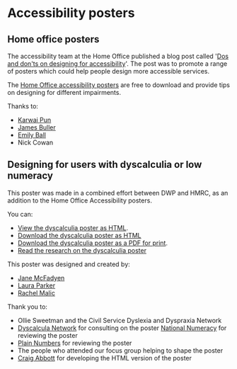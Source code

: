 # Accessibility posters

## Home office posters

The accessibility team at the Home Office published a blog post called '[Dos and don'ts on designing for accessibility](https://accessibility.blog.gov.uk/2016/09/02/dos-and-donts-on-designing-for-accessibility/)'. The post was to promote a range of posters which could help people design more accessible services. 

The [Home Office accessibility posters](https://github.com/UKHomeOffice/posters/tree/master/accessibility) are free to download and provide tips on designing for different impairments.

Thanks to:
- [Karwai Pun](https://twitter.com/krwpn)
- [James Buller](https://twitter.com/jbuller)
- [Emily Ball](https://twitter.com/Emilyball53)
- Nick Cowan

## Designing for users with dyscalculia or low numeracy

This poster was made in a combined effort between DWP and HMRC, as an addition to the Home Office Accessibility posters.

You can:
- [View the dyscalculia poster as HTML](https://htmlpreview.github.io/?https://github.com/abbott567/dyscalculia-poster/blob/main/dist/dyscalculia-poster.html).
- [Download the dyscalculia poster as HTML](https://github.com/abbott567/dyscalculia-poster/raw/main/dist/dyscalculia-poster.zip)
- [Download the dyscalculia poster as a PDF for print](https://github.com/abbott567/dyscalculia-poster/blob/main/dist/dyscalculia-poster.pdf).
- [Read the research on the dyscalculia poster](https://github.com/abbott567/dyscalculia-poster#readme)

This poster was designed and created by:
- [Jane McFadyen](https://twitter.com/mcfadyen_jane)
- [Laura Parker](https://twitter.com/LauraParkerUX)
- [Rachel Malic](https://twitter.com/GirlCalledMalic)
      
Thank you to:
- Ollie Sweetman and the Civil Service Dyslexia and Dyspraxia Network
- [Dyscalcula Network](https://www.dyscalculianetwork.com) for consulting on the poster
[National Numeracy](https://www.nationalnumeracy.org.uk) for reviewing the poster
- [Plain Numbers](https://www.plainnumbers.org.uk) for reviewing the poster
- The people who attended our focus group helping to shape the poster
- [Craig Abbott](https://twitter.com/abbott567) for developing the HTML version of the poster
